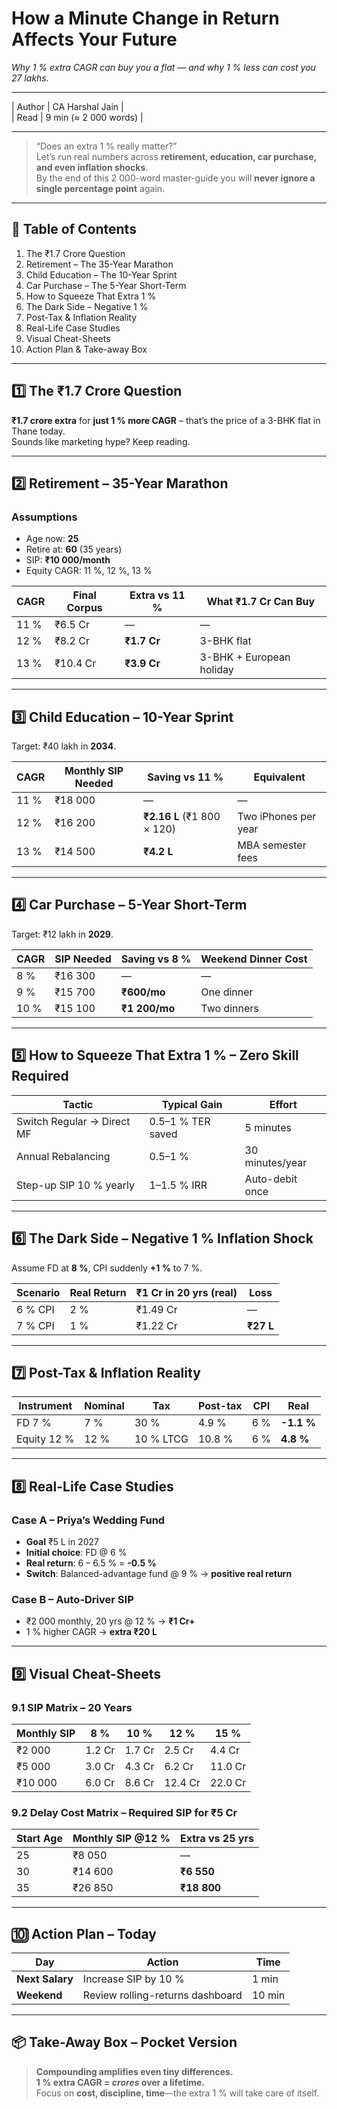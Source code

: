 <!-- src/content/blogs/minute-change-in-return.md -->
# How a Minute Change in Return Affects Your Future  
*Why 1 % extra CAGR can buy you a flat — and why 1 % less can cost you 27 lakhs.*

---

| Author | CA Harshal Jain |  
| Read   | 9 min (≈ 2 000 words) |

---

> “Does an extra 1 % really matter?”  
> Let’s run real numbers across **retirement, education, car purchase, and even inflation shocks**.  
> By the end of this 2 000-word master-guide you will **never ignore a single percentage point** again.

---

## 🔖 Table of Contents
1. The ₹1.7 Crore Question  
2. Retirement – The 35-Year Marathon  
3. Child Education – The 10-Year Sprint  
4. Car Purchase – The 5-Year Short-Term  
5. How to Squeeze That Extra 1 %  
6. The Dark Side – Negative 1 %  
7. Post-Tax & Inflation Reality  
8. Real-Life Case Studies  
9. Visual Cheat-Sheets  
10. Action Plan & Take-away Box  

---

## 1️⃣ The ₹1.7 Crore Question

**₹1.7 crore extra** for **just 1 % more CAGR** – that’s the price of a 3-BHK flat in Thane today.  
Sounds like marketing hype? Keep reading.

---

## 2️⃣ Retirement – 35-Year Marathon

### Assumptions
- Age now: **25**  
- Retire at: **60** (35 years)  
- SIP: **₹10 000/month**  
- Equity CAGR: 11 %, 12 %, 13 %

| CAGR | Final Corpus | Extra vs 11 % | What ₹1.7 Cr Can Buy |
|------|--------------|---------------|-----------------------|
| 11 % | ₹6.5 Cr | — | — |
| 12 % | ₹8.2 Cr | **₹1.7 Cr** | 3-BHK flat |
| 13 % | ₹10.4 Cr | **₹3.9 Cr** | 3-BHK + European holiday |


---

## 3️⃣ Child Education – 10-Year Sprint

Target: ₹40 lakh in **2034**.

| CAGR | Monthly SIP Needed | Saving vs 11 % | Equivalent |
|------|--------------------|----------------|------------|
| 11 % | ₹18 000 | — | — |
| 12 % | ₹16 200 | **₹2.16 L** (₹1 800 × 120) | Two iPhones per year |
| 13 % | ₹14 500 | **₹4.2 L** | MBA semester fees |

---

## 4️⃣ Car Purchase – 5-Year Short-Term

Target: ₹12 lakh in **2029**.

| CAGR | SIP Needed | Saving vs 8 % | Weekend Dinner Cost |
|------|------------|---------------|---------------------|
| 8 %  | ₹16 300 | — | — |
| 9 %  | ₹15 700 | **₹600/mo** | One dinner |
| 10 % | ₹15 100 | **₹1 200/mo** | Two dinners |

---

## 5️⃣ How to Squeeze That Extra 1 % – Zero Skill Required

| Tactic | Typical Gain | Effort |
|--------|--------------|--------|
| Switch Regular → Direct MF | 0.5–1 % TER saved | 5 minutes |
| Annual Rebalancing | 0.5–1 % | 30 minutes/year |
| Step-up SIP 10 % yearly | 1–1.5 % IRR | Auto-debit once |

---

## 6️⃣ The Dark Side – Negative 1 % Inflation Shock

Assume FD at **8 %**, CPI suddenly **+1 %** to 7 %.

| Scenario | Real Return | ₹1 Cr in 20 yrs (real) | Loss |
|----------|-------------|------------------------|------|
| 6 % CPI  | 2 %         | ₹1.49 Cr               | —    |
| 7 % CPI  | 1 %         | ₹1.22 Cr               | **₹27 L** |

---

## 7️⃣ Post-Tax & Inflation Reality

| Instrument | Nominal | Tax | Post-tax | CPI | **Real** |
|------------|---------|-----|----------|-----|----------|
| FD 7 %     | 7 %     | 30 % | 4.9 %   | 6 % | **-1.1 %** |
| Equity 12 %| 12 %    | 10 % LTCG | 10.8 % | 6 % | **4.8 %** |

---

## 8️⃣ Real-Life Case Studies

### Case A – Priya’s Wedding Fund
- **Goal** ₹5 L in 2027  
- **Initial choice**: FD @ 6 %  
- **Real return**: 6 – 6.5 % = **-0.5 %**  
- **Switch**: Balanced-advantage fund @ 9 % → **positive real return**

### Case B – Auto-Driver SIP
- ₹2 000 monthly, 20 yrs @ 12 % → **₹1 Cr+**  
- 1 % higher CAGR → **extra ₹20 L**

---

## 9️⃣ Visual Cheat-Sheets

### 9.1 SIP Matrix – 20 Years

| Monthly SIP | 8 % | 10 % | 12 % | 15 % |
|-------------|-----|------|------|------|
| ₹2 000      | 1.2 Cr | 1.7 Cr | 2.5 Cr | 4.4 Cr |
| ₹5 000      | 3.0 Cr | 4.3 Cr | 6.2 Cr | 11.0 Cr |
| ₹10 000     | 6.0 Cr | 8.6 Cr | 12.4 Cr | 22.0 Cr |

### 9.2 Delay Cost Matrix – Required SIP for ₹5 Cr

| Start Age | Monthly SIP @12 % | Extra vs 25 yrs |
|-----------|-------------------|-----------------|
| 25        | ₹8 050            | —               |
| 30        | ₹14 600           | **₹6 550**      |
| 35        | ₹26 850           | **₹18 800**     |

---

## 🔟 Action Plan – Today

| Day | Action | Time |
|-----|--------|------|
| **Next Salary** | Increase SIP by 10 % | 1 min |
| **Weekend** | Review rolling-returns dashboard | 10 min |

---

## 📦 Take-Away Box – Pocket Version

> **Compounding amplifies even tiny differences.**  
> **1 % extra CAGR = *crores* over a lifetime.**  
> Focus on **cost, discipline, time**—the extra 1 % will take care of itself.
